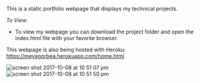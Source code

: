 This is a static portfolio webpage that displays my technical projects.

*To View:*
* To view my webpage you can download the project folder and open the index.html
file with your favorite browser.

This webpage is also being hosted with Heroku:
https://meyagorbea.herokuapp.com/home.html

![screen shot 2017-10-08 at 10 51 07 pm](https://user-images.githubusercontent.com/11435794/31326368-6fb8a27e-ac7b-11e7-895c-d9dae06d7178.png)
![screen shot 2017-10-08 at 10 51 50 pm](https://user-images.githubusercontent.com/11435794/31326371-70ecd548-ac7b-11e7-946f-793c0e8b9833.png)
